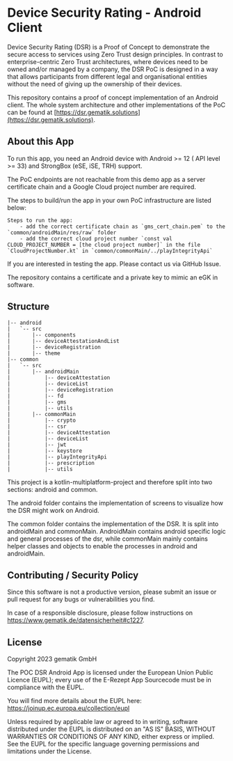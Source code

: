 # Device Security Rating - Android Client

Device Security Rating (DSR) is a Proof of Concept to demonstrate the secure access to services using Zero Trust design principles. In contrast to enterprise-centric Zero Trust architectures, where devices need to be owned and/or managed by a company, the DSR PoC is designed in a way that allows participants from different legal and organisational entities without the need of giving up the ownership of their devices.

This repository contains a proof of concept implementation of an Android client. The whole system architecture and other implementations of the PoC can be found at [https://dsr.gematik.solutions](https://dsr.gematik.solutions).

## About this App

To run this app, you need an Android device with Android >= 12 ( API level >= 33) and StrongBox (eSE, iSE, TRH) support.

The PoC endpoints are not reachable from this demo app as a server certificate chain and a Google Cloud project number are required.

The steps to build/run the app in your own PoC infrastructure are listed below:

```
Steps to run the app:
    - add the correct certificate chain as `gms_cert_chain.pem` to the `common/androidMain/res/raw` folder
    - add the correct cloud project number `const val CLOUD_PROJECT_NUMBER = [the cloud project number]` in the file `CloudProjectNumber.kt` in `common/commonMain/../playIntegrityApi`
```

If you are interested in testing the app. Please contact us via GitHub Issue.

The repository contains a certificate and a private key to mimic an eGK in software.
## Structure

```text
|-- android
|   `-- src
|       |-- components
|       |-- deviceAttestationAndList
|       |-- deviceRegistration
|       |-- theme
|-- common
|   `-- src
|       |-- androidMain
|           |-- deviceAttestation
|           |-- deviceList
|           |-- deviceRegistration
|           |-- fd
|           |-- gms
|           |-- utils
|       |-- commonMain
|           |-- crypto
|           |-- csr
|           |-- deviceAttestation
|           |-- deviceList
|           |-- jwt
|           |-- keystore
|           |-- playIntegrityApi
|           |-- prescription
|           |-- utils
```
This project is a kotlin-multiplatform-project and therefore split into two sections: android and common.

The android folder contains the implementation of screens to visualize how the DSR might work on Android.

The common folder contains the implementation of the DSR. It is split into androidMain and commonMain.
AndroidMain contains android specific logic and general processes of the dsr, 
while commonMain mainly contains helper classes and objects to enable the processes in android and androidMain.

## Contributing / Security Policy

Since this software is not a productive version, please submit an issue or pull request for any bugs or vulnerabilities you find.

In case of a responsible disclosure, please follow instructions on https://www.gematik.de/datensicherheit#c1227.

## License

Copyright 2023 gematik GmbH

The POC DSR Android App is licensed under the European Union Public Licence (EUPL); every use of the E-Rezept App Sourcecode must be in compliance with the EUPL.

You will find more details about the EUPL here: https://joinup.ec.europa.eu/collection/eupl

Unless required by applicable law or agreed to in writing, software distributed under the EUPL is distributed on an "AS IS" BASIS, WITHOUT WARRANTIES OR CONDITIONS OF ANY KIND, either express or implied. See the EUPL for the specific language governing permissions and limitations under the License.